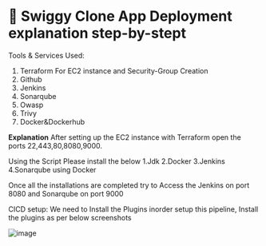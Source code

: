 # 🚀 **Swiggy Clone App Deployment explanation step-by-stept**

Tools & Services Used:
1. Terraform For EC2 instance and Security-Group Creation
2. Github
3. Jenkins
4. Sonarqube
5. Owasp
6. Trivy
7. Docker&Dockerhub


**Explanation**
After setting up the EC2 instance with Terraform open the ports 22,443,80,8080,9000.

Using the Script Please install the below
1.Jdk
2.Docker
3.Jenkins
4.Sonarqube using Docker

Once all the installations are completed try to Access the Jenkins on port 8080 and Sonarqube on port 9000

CICD setup:
We need to Install the Plugins inorder setup this pipeline, Install the plugins as per below screenshots

![image](https://github.com/user-attachments/assets/71fe7696-dad6-4149-8f24-b0119896fcd1)

   
